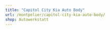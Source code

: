 ```yaml
---
title: "Capitol City Kia Auto Body"
url: /montpelier/capitol-city-kia-auto-body/
shop: Autowerkstatt
---
```

